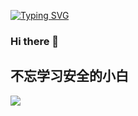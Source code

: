 [![Typing SVG](https://readme-typing-svg.herokuapp.com?font=Fira+Code&weight=300&pause=1000&center=%E5%81%87&vCenter=%E5%81%87&repeat=%E7%9C%9F&width=435&lines=Everyday+is+a+wonderful+day)](https://git.io/typing-svg)
### Hi there 👋
## 不忘学习安全的小白

<img src="https://count.getloli.com/get/@:yilin1203?theme=gelbooru">
